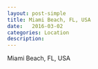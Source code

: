 ```yaml
---
layout: post-simple
title: Miami Beach, FL, USA
date:   2016-03-02
categories: Location
description: 
---
```


Miami Beach, FL, USA
